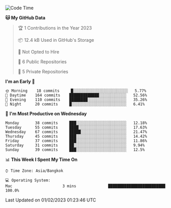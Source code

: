 <!--START_SECTION:waka-->
![Code Time](http://img.shields.io/badge/Code%20Time-1%2C483%20hrs%204%20mins-blue)

**🐱 My GitHub Data** 

> 🏆 1 Contributions in the Year 2023
 > 
> 📦 12.4 kB Used in GitHub's Storage 
 > 
> 🚫 Not Opted to Hire
 > 
> 📜 6 Public Repositories 
 > 
> 🔑 5 Private Repositories  
 > 
**I'm an Early 🐤** 

```text
🌞 Morning    18 commits     █░░░░░░░░░░░░░░░░░░░░░░░░   5.77% 
🌆 Daytime    164 commits    █████████████░░░░░░░░░░░░   52.56% 
🌃 Evening    110 commits    ████████░░░░░░░░░░░░░░░░░   35.26% 
🌙 Night      20 commits     █░░░░░░░░░░░░░░░░░░░░░░░░   6.41%

```
📅 **I'm Most Productive on Wednesday** 

```text
Monday       38 commits     ███░░░░░░░░░░░░░░░░░░░░░░   12.18% 
Tuesday      55 commits     ████░░░░░░░░░░░░░░░░░░░░░   17.63% 
Wednesday    67 commits     █████░░░░░░░░░░░░░░░░░░░░   21.47% 
Thursday     45 commits     ███░░░░░░░░░░░░░░░░░░░░░░   14.42% 
Friday       37 commits     ███░░░░░░░░░░░░░░░░░░░░░░   11.86% 
Saturday     31 commits     ██░░░░░░░░░░░░░░░░░░░░░░░   9.94% 
Sunday       39 commits     ███░░░░░░░░░░░░░░░░░░░░░░   12.5%

```


📊 **This Week I Spent My Time On** 

```text
⌚︎ Time Zone: Asia/Bangkok

💻 Operating System: 
Mac                      3 mins              █████████████████████████   100.0%

```


 Last Updated on 01/02/2023 01:23:46 UTC
<!--END_SECTION:waka-->